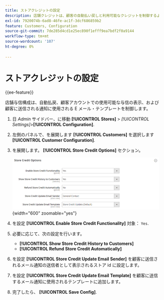 ```yaml
---
title: ストアクレジットの設定
description: 店舗クレジットは、顧客の自動払い戻しと利用可能なクレジットを制御するように設定できます。
exl-id: 7920074b-6ad8-46fe-ac1f-3dcf686859b2
feature: Customers, Configuration
source-git-commit: 7de285d4cd1e25ec890f1efff9ea7bdf2f0a9144
workflow-type: tm+mt
source-wordcount: '107'
ht-degree: 0%

---
```


# ストアクレジットの設定

{{ee-feature}}

店舗与信構成は、自動払戻、顧客アカウントでの使用可能な与信の表示、および顧客に送信される通知に使用される E メール・テンプレートを制御します。

1. 日 _Admin_ サイドバー、に移動 **[!UICONTROL Stores]** > _[!UICONTROL Settings]_>**[!UICONTROL Configuration]**.

1. 左側のパネルで、を展開します **[!UICONTROL Customers]** を選択します **[!UICONTROL Customer Configuration]**.

1. を展開します。 **[!UICONTROL Store Credit Options]** セクション。

   ![店舗クレジット オプション](../configuration-reference/customers/assets/customer-configuration-store-credit-options.png){width="600" zoomable="yes"}

1. を設定 **[!UICONTROL Enable Store Credit Functionality]** 対象： `Yes`.

1. 必要に応じて、次の設定を行います。

   * **[!UICONTROL Show Store Credit History to Customers]**
   * **[!UICONTROL Refund Store Credit Automatically]**

1. を設定 **[!UICONTROL Store Credit Update Email Sender]** を顧客に送信されるメール通知の送信者として表示されるストア id に設定します。

1. を設定 **[!UICONTROL Store Credit Update Email Template]** を顧客に送信するメール通知に使用されるテンプレートに追加します。

1. 完了したら、 **[!UICONTROL Save Config]**.
